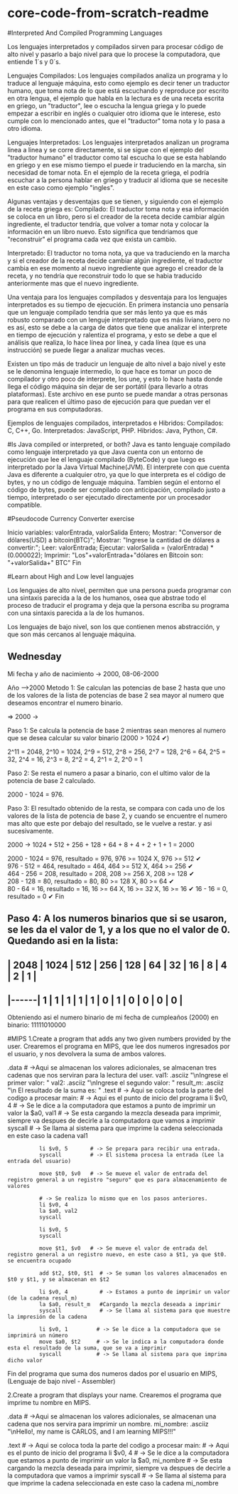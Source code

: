 # core-code-from-scratch-readme

#Interpreted And Compiled Programming Languages

Los lenguajes interpretados y compilados sirven para procesar código de alto nivel y pasarlo a bajo nivel para que lo procese la computadora, que entiende 1´s y 0´s.

Lenguajes Compilados:
Los lenguajes compilados analiza un programa y lo traduce al lenguaje máquina, esto como ejemplo es decir tener un traductor humano, que toma nota de lo que está escuchando y reproduce por escrito en otra lengua, el ejemplo que habla en la lectura es de una receta escrita en griego, un "traductor", lee o escucha la lengua griega y lo puede empezar a escribir en inglés o cualquier otro idioma que le interese, esto cumple con lo mencionado antes, que el "traductor" toma nota y lo pasa a otro idioma.

Lenguajes Interpretados:
Los lenguajes interpretados analizan un programa linea a linea y se corre directamente, si se sigue con el ejemplo del "traductor humano" el traductor como tal escucha lo que se esta hablando en griego y en ese mismo tiempo el puede ir traduciendo en la marcha, sin necesidad de tomar nota. En el ejemplo de la receta griega, el podría escuchar a la persona hablar en griego y traducir al idioma que se necesite en este caso como ejemplo "ingles".

Algunas ventajas y desventajas que se tienen, y siguiendo con el ejemplo de la receta griega es:
Compilado: El traductor toma nota y esa información se coloca en un libro, pero si el creador de la receta decide cambiar algún ingrediente, el traductor tendría, que volver a tomar nota y colocar la información en un libro nuevo. Esto significa que tendriamos que "reconstruir" el programa cada vez que exista un cambio.

Interpretado: El traductor no toma nota, ya que va traduciendo en la marcha y si el creador de la receta decide cambiar algún ingrediente, el traductor cambia en ese momento al nuevo ingrediente que agrego el creador de la receta, y no tendría que reconstruir todo lo que se habia traducido anteriormente mas que el nuevo ingrediente.

Una ventaja para los lenguajes compilados y desventaja para los lenguajes interpretados es su tiempo de ejecución. En primera instancia uno pensaría que un lenguaje compilado tendria que ser más lento ya que es más robusto comparado con un lenguje interpretado que es más liviano, pero no es así, esto se debe a la carga de datos que tiene que analizar el interprete en tiempo de ejecución  y ralentiza el programa, y esto se debe a que el análisis que realiza, lo hace línea por línea, y cada línea (que es una instrucción) se puede llegar a analizar muchas veces.

Existen un tipo más de traducir un lenguaje de alto nivel a bajo nivel y este se le denomina lenguaje intermedio, lo que hace es tomar un poco de compilador y otro poco de interprete, los une, y esto lo hace hasta donde llega el código máquina sin dejar de ser portátil (para llevarlo a otras plataformas). Este archivo en ese punto se puede mandar a otras personas para que realicen el último paso de ejecución para que puedan ver el programa en sus computadoras.

Ejemplos de lenguajes compilados, interpretados e Hibridos:
Compilados: C, C++, Go.
Interpretados: JavaScript, PHP.
Hibridos: Java, Python, C#.


#Is Java compiled or interpreted, or both?
Java es tanto lenguaje compilado como lenguaje interpretado ya que Java cuenta con un entorno de ejecución que lee el lenguaje compilado (ByteCode) y que luego es interpretado por la Java Virtual Machine(JVM). El interprete con que cuenta Java es diferente a cualquier otro, ya que lo que interpreta es el código de bytes, y no un código de lenguaje máquina. Tambíen según el entorno el código de bytes, puede ser compilado con anticipación, compilado justo a tiempo, interpretado o ser ejecutado directamente por un procesador compatible.

#Pseudocode Currency Converter exercise

Inicio
  variables: valorEntrada, valorSalida Entero;
  Mostrar: "Conversor de dólares(USD) a bitcoin(BTC)";
  Mostrar: "Ingrese la cantidad de dólares a convertir:";
  Leer: valorEntrada;
  Ejecutar: valorSalida = (valorEntrada) * (0.000022);
  Imprimir: "Los"+valorEntrada+"dólares en Bitcoin son: "+valorSalida+" BTC"
Fin

#Learn about High and Low level languajes

Los lenguajes de alto nivel, permiten que una persona pueda programar con una sintaxis parecida a la de los humanos, osea que abstrae todo el proceso de traducir el programa y deja que la persona escriba su programa con una sintaxis parecida a la de los humanos.

Los lenguajes de bajo nivel, son los que contienen menos abstracción, y que son más cercanos al lenguaje máquina.


## Wednesday

Mi fecha y año de nacimiento -> 2000, 08-06-2000

Año -->2000
Metodo 1: Se calculan las potencias de base 2 hasta que uno de los valores de la lista de potencias de base 2 sea mayor al numero que deseamos encontrar el numero binario.

=> 2000 -> 

Paso 1: Se calcula la potencia de base 2 mientras sean menores al numero que se desea calcular su valor binario (2000 > 1024 ✔)

2^11 = 2048, 2^10 = 1024, 2^9 = 512, 2^8 = 256, 2^7 = 128, 2^6 = 64, 2^5 = 32, 2^4 = 16, 2^3 = 8, 2^2 = 4, 2^1 = 2, 2^0 = 1

Paso 2: Se resta el numero a pasar a binario, con el ultimo valor de la potencia de base 2 calculado.

2000 - 1024 = 976.

Paso 3: El resultado obtenido de la resta, se compara con cada uno de los valores de la lista de potencia de base 2, y cuando se encuentre el numero mas alto que este por debajo del resultado, se le vuelve a restar. y asi sucesivamente.

2000 -> 1024 + 512 + 256 + 128 + 64 + 8 + 4 + 2 + 1 + 1 = 2000

2000 - 1024 = 976, resultado = 976, 976 >= 1024 X, 976 >= 512 ✔  
976 - 512 = 464, resultado = 464, 464 >= 512 X, 464 >= 256 ✔   
464 - 256 = 208, resultado = 208, 208 >= 256 X, 208 >= 128 ✔    
208 - 128 = 80, resultado = 80, 80 >= 128 X, 80 >= 64 ✔         
80 - 64 = 16, resultado = 16, 16 >= 64 X, 16 >= 32 X, 16 >= 16 ✔
16 - 16 = 0, resultado = 0 ✔
Fin

Paso 4: A los numeros binarios que si se usaron, se les da el valor de 1, y a los que no el valor de 0. Quedando asi en la lista:
----------------------------------------------------------------
| 2048 | 1024 | 512 | 256 | 128 | 64 | 32 | 16 | 8 | 4 | 2 | 1 |
----------------------------------------------------------------
|------|   1  |  1  |  1  |  1  |  1 |  0 |  1 | 0 | 0 | 0 | 0 |
----------------------------------------------------------------
Obteniendo asi el numero binario de mi fecha de cumpleaños (2000) en binario: 11111010000 


#MIPS
1.Create a program that adds any two given numbers provided by the user.
Crearemos el programa en MIPS, que lee dos numeros ingresados por el usuario, y nos devolvera la suma de ambos valores.

  .data   # ->Aqui se almacenan los valores adicionales, se almacenan tres cadenas que nos serviran para la lectura del user.
	      val1: .asciiz "\nIngrese el primer valor: "
	      val2: .asciiz "\nIngrese el segundo valor: "
	      result_m: .asciiz "\n El resultado de la suma es: "
  .text  # -> Aqui se coloca toda la parte del codigo a procesar
	      main: # -> Aqui es el punto de inicio del programa
              li $v0, 4       # -> Se le dice a la computadora que estamos a punto de imprimir un valor
              la $a0, val1    # -> Se esta cargando la mezcla deseada para imprimir, siempre va despues de decirle a la computadora que vamos a imprimir
              syscall         # -> Se llama al sistema para que imprime la cadena seleccionada en este caso la cadena val1

              li $v0, 5       # -> Se prepara para recibir una entrada.
              syscall         # -> El sistema procesa la entrada (Lee la entrada del usuario)

              move $t0, $v0   # -> Se mueve el valor de entrada del registro general a un registro "seguro" que es para almacenamiento de valores
              
              # -> Se realiza lo mismo que en los pasos anteriores.
              li $v0, 4
              la $a0, val2
              syscall

              li $v0, 5
              syscall

              move $t1, $v0   # -> Se mueve el valor de entrada del registro general a un registro nuevo, en este caso a $t1, ya que $t0. se encuentra ocupado

              add $t2, $t0, $t1  # -> Se suman los valores almacenados en $t0 y $t1, y se almacenan en $t2
              
              li $v0, 4          # -> Estamos a punto de imprimir un valor (de la cadena resul_m)
              la $a0, result_m   #Cargando la mezcla deseada a imprimir
              syscall            # -> Se llama al sistema para que muestre la impresión de la cadena
              
              li $v0, 1         # -> Se le dice a la computadora que se imprimirá un número
              move $a0, $t2     # -> Se le indica a la computadora donde esta el resultado de la suma, que se va a imprimir
              syscall           # -> Se llama al sistema para que imprima dicho valor

Fin del programa que suma dos numeros dados por el usuario en MIPS, (Lenguaje de bajo nivel - Assembler)

2.Create a program that displays your name.
Crearemos el programa que imprime tu nombre en MIPS.


  .data	      # ->Aqui se almacenan los valores adicionales, se almacenan una cadena que nos servira para imprimir un nombre.
	      mi_nombre: .asciiz "\nHello!, my name is CARLOS, and I am learning MIPS!!!"
	      
  .text       # -> Aqui se coloca toda la parte del codigo a procesar
	      main:  # -> Aqui es el punto de inicio del programa
              li $v0, 4             # -> Se le dice a la computadora que estamos a punto de imprimir un valor
              la $a0, mi_nombre     # -> Se esta cargando la mezcla deseada para imprimir, siempre va despues de decirle a la computadora que vamos a imprimir
              syscall               # -> Se llama al sistema para que imprime la cadena seleccionada en este caso la cadena mi_nombre




